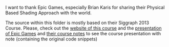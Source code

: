 I want to thank Epic Games, especially Brian Karis for sharing their Physical Based Shading Approach with the world.

The source within this folder is mostly based on their Siggraph 2013 Course.
Please, check out the [website of this course](http://blog.selfshadow.com/publications/s2013-shading-course/)
and the [presentation of Epic Games](http://blog.selfshadow.com/publications/s2013-shading-course/karis/s2013_pbs_epic_slides.pdf)
and [their course notes](http://blog.selfshadow.com/publications/s2013-shading-course/karis/s2013_pbs_epic_notes_v2.pdf)
to see the course presentation with note (containing the original code snippets)

